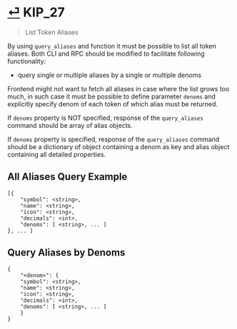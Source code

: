 # [⏎](README.md#Roadmap) KIP_27
> List Token Aliases

By using `query_aliases` and function it must be possible to list all token aliases. Both CLI and RPC should be modified to facilitate following functionality:
* query single or multiple aliases by a single or multiple denoms

Frontend might not want to fetch all aliases in case where the list grows too much, in such case it must be possible to define parameter `denoms` and explicitly specify denom of each token of which alias must be returned.

If `denoms` property is NOT specified, response of the `query_aliases` command should be array of alias objects.

If `denoms` property is specified, response of the `query_aliases` command should be a dictionary of object containing a denom as key and alias object containing all detailed properties.

## All Aliases Query Example

```
[{
    "symbol": <string>,
    "name": <string>,
    "icon": <string>,
    "decimals": <int>,
    "denoms": [ <string>, ... ]
}, ... ]
```

## Query Aliases by Denoms

```
{
    "<denom>": {
    "symbol": <string>,
    "name": <string>,
    "icon": <string>,
    "decimals": <int>,
    "denoms": [ <string>, ... ]
    }
}
```